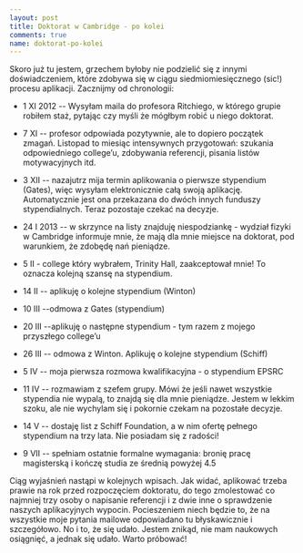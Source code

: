 ```yaml
---
layout: post
title: Doktorat w Cambridge - po kolei
comments: true
name: doktorat-po-kolei
---
```


Skoro już tu jestem, grzechem byłoby nie podzielić się z innymi doświadczeniem, które zdobywa się w ciągu siedmiomiesięcznego (sic!) procesu aplikacji. Zacznijmy od chronologii:

* 1 XI 2012 -- Wysyłam maila do profesora Ritchiego, w którego grupie robiłem staż, pytając czy myśli że mógłbym robić u niego doktorat.

* 7 XI -- profesor odpowiada pozytywnie, ale to dopiero początek zmagań. Listopad to miesiąc intensywnych przygotowań: szukania odpowiedniego college’u, zdobywania referencji, pisania listów motywacyjnych itd. 

* 3 XII -- nazajutrz mija termin aplikowania o pierwsze stypendium (Gates), więc wysyłam elektronicznie całą swoją aplikację. Automatycznie jest ona przekazana do dwóch innych funduszy stypendialnych. Teraz pozostaje czekać na decyzje. 

* 24 I 2013 -- w skrzynce na listy znajduję niespodziankę - wydział fizyki w Cambridge informuje mnie, że mają dla mnie miejsce na doktorat, pod warunkiem, że zdobędę nań pieniądze. 

* 5 II - college który wybrałem, Trinity Hall, zaakceptował mnie! To oznacza kolejną szansę na stypendium. 

* 14 II -- aplikuję o kolejne stypendium (Winton) 

* 10 III --odmowa z Gates (stypendium) 

* 20 III --aplikuję o następne stypendium - tym razem z mojego przyszłego college’u 

* 26 III -- odmowa z Winton. Aplikuję o kolejne stypendium (Schiff) 

* 5 IV -- moja pierwsza rozmowa kwalifikacyjna - o stypendium EPSRC 

* 11 IV -- rozmawiam z szefem grupy. Mówi że jeśli nawet wszystkie stypendia nie wypalą, to znajdą się dla mnie pieniądze. Jestem w lekkim szoku, ale nie wychylam się i pokornie czekam na pozostałe decyzje.

* 14 V -- dostaję list z Schiff Foundation, a w nim ofertę pełnego stypendium na trzy lata. Nie posiadam się z radości!

* 9 VII -- spełniam ostatnie formalne wymagania: bronię pracę magisterską i kończę studia ze średnią powyżej 4.5

Ciąg wyjaśnień nastąpi w kolejnych wpisach. Jak widać, aplikować trzeba prawie na rok przed rozpoczęciem doktoratu, do tego zmolestować co najmniej trzy osoby o napisanie referencji i z dwie inne o sprawdzenie naszych aplikacyjnych wypocin. Pocieszeniem niech będzie to, że na wszystkie moje pytania mailowe odpowiadano tu błyskawicznie i szczegółowo. No i to, że się udało. Jestem znikąd, nie mam naukowych osiągnięć, a jednak się udało. Warto próbować!
